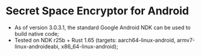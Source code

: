 # Secret Space Encryptor for Android

- As of version 3.0.3.1, the standard Google Android NDK can be used to build native code;
- Tested on NDK r25b + Rust 1.65 (targets: aarch64-linux-android, armv7-linux-androideabi, x86_64-linux-android);


